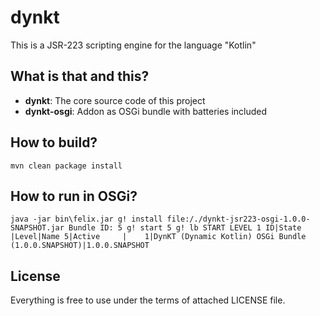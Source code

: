 # dynkt
This is a JSR-223 scripting engine for the language "Kotlin"

## What is that and this?
- **dynkt**: The core source code of this project
- **dynkt-osgi**: Addon as OSGi bundle with batteries included

## How to build?
`mvn clean package install`

## How to run in OSGi?
`java -jar bin\felix.jar
 g! install file:/./dynkt-jsr223-osgi-1.0.0-SNAPSHOT.jar
Bundle ID: 5
g! start 5
g! lb
START LEVEL 1
   ID|State      |Level|Name
    5|Active     |    1|DynKT (Dynamic Kotlin) OSGi Bundle (1.0.0.SNAPSHOT)|1.0.0.SNAPSHOT`

## License
Everything is free to use under the terms of attached LICENSE file.
